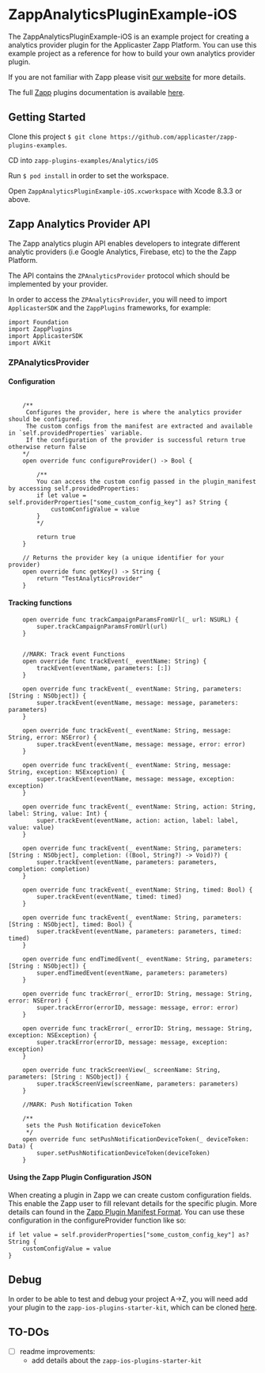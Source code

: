 # ZappAnalyticsPluginExample-iOS

The ZappAnalyticsPluginExample-iOS is an example project for creating a analytics provider plugin for the Applicaster Zapp Platform. You can use this example project as a reference for how to build your own analytics provider plugin.

If you are not familiar with Zapp please visit [our website](http://applicaster.com/?page=product) for more details.

The full [Zapp](http://zapp.applicaster.com) plugins documentation is available [here](http://zapp-tech-book.herokuapp.com).

## Getting Started
Clone this project `$ git clone https://github.com/applicaster/zapp-plugins-examples`.

CD into `zapp-plugins-examples/Analytics/iOS` 

Run `$ pod install` in order to set the workspace.

Open `ZappAnalyticsPluginExample-iOS.xcworkspace` with Xcode 8.3.3 or above.

## Zapp Analytics Provider API
The Zapp analytics plugin API enables developers to integrate different analytic providers (i.e Google Analytics, Firebase, etc) to the the Zapp Platform.

The API contains the `ZPAnalyticsProvider` protocol which should be implemented by your provider.

In order to access the `ZPAnalyticsProvider`, you will need to import `ApplicasterSDK` and the `ZappPlugins` frameworks, for example:

```
import Foundation
import ZappPlugins
import ApplicasterSDK
import AVKit
```

### ZPAnalyticsProvider

#### Configuration 
```//MARK: Configuration
    
    /**
     Configures the provider, here is where the analytics provider should be configured.
     The custom configs from the manifest are extracted and available in `self.providedProperties` variable.
     If the configuration of the provider is successful return true otherwise return false
    */
    open override func configureProvider() -> Bool {
        
        /**
        You can access the custom config passed in the plugin_manifest by accessing self.providedProperties:
        if let value = self.providerProperties["some_custom_config_key"] as? String {
            customConfigValue = value
        }
        */
        
        return true
    }
    
    // Returns the provider key (a unique identifier for your provider)
    open override func getKey() -> String {
        return "TestAnalyticsProvider"
    }
```

#### Tracking functions
```// Tracking url params if implemented on one of the plugins
    open override func trackCampaignParamsFromUrl(_ url: NSURL) {
        super.trackCampaignParamsFromUrl(url)
    }
    
    
    //MARK: Track event Functions
    open override func trackEvent(_ eventName: String) {
        trackEvent(eventName, parameters: [:])
    }
    
    open override func trackEvent(_ eventName: String, parameters: [String : NSObject]) {
        super.trackEvent(eventName, message: message, parameters: parameters)
    }
    
    open override func trackEvent(_ eventName: String, message: String, error: NSError) {
        super.trackEvent(eventName, message: message, error: error)
    }
    
    open override func trackEvent(_ eventName: String, message: String, exception: NSException) {
        super.trackEvent(eventName, message: message, exception: exception)
    }
    
    open override func trackEvent(_ eventName: String, action: String, label: String, value: Int) {
        super.trackEvent(eventName, action: action, label: label, value: value)
    }
    
    open override func trackEvent(_ eventName: String, parameters: [String : NSObject], completion: ((Bool, String?) -> Void)?) {
        super.trackEvent(eventName, parameters: parameters, completion: completion)
    }
    
    open override func trackEvent(_ eventName: String, timed: Bool) {
        super.trackEvent(eventName, timed: timed)
    }
    
    open override func trackEvent(_ eventName: String, parameters: [String : NSObject], timed: Bool) {
        super.trackEvent(eventName, parameters: parameters, timed: timed)
    }
    
    open override func endTimedEvent(_ eventName: String, parameters: [String : NSObject]) {
        super.endTimedEvent(eventName, parameters: parameters)
    }
    
    open override func trackError(_ errorID: String, message: String, error: NSError) {
        super.trackError(errorID, message: message, error: error)
    }
    
    open override func trackError(_ errorID: String, message: String, exception: NSException) {
        super.trackError(errorID, message: message, exception: exception)
    }
    
    open override func trackScreenView(_ screenName: String, parameters: [String : NSObject]) {
        super.trackScreenView(screenName, parameters: parameters)
    }
    
    //MARK: Push Notification Token
    
    /**
     sets the Push Notification deviceToken
     */
    open override func setPushNotificationDeviceToken(_ deviceToken: Data) {
        super.setPushNotificationDeviceToken(deviceToken)
    }
```
    

#### Using the Zapp Plugin Configuration JSON
When creating a plugin in Zapp we can create custom configuration fields. This enable the Zapp user to fill relevant details for the specific plugin. More details can found in the [Zapp Plugin Manifest Format](http://zapp-tech-book.herokuapp.com/zappifest/plugins-manifest-format.html).
You can use these configuration in the configureProvider function like so:

```
if let value = self.providerProperties["some_custom_config_key"] as? String {
    customConfigValue = value
}
```

## Debug
In order to be able to test and debug your project A->Z, you will need add your plugin to the `zapp-ios-plugins-starter-kit`, which can be cloned [here](https://github.com/applicaster/zapp-ios-plugins-starter-kit).

## TO-DOs
- [ ] readme improvements:
    - add details about the `zapp-ios-plugins-starter-kit`
